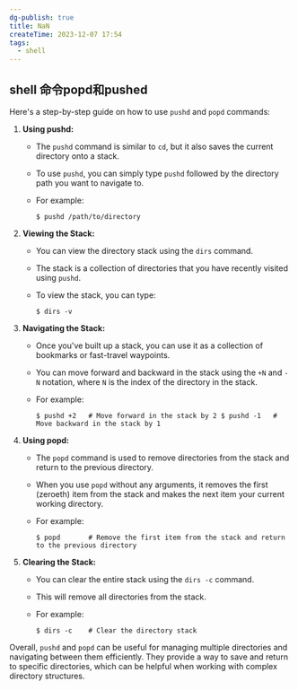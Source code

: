 ```yaml
---
dg-publish: true
title: NaN
createTime: 2023-12-07 17:54
tags:
  - shell
---
```

## shell 命令popd和pushed

Here's a step-by-step guide on how to use `pushd` and `popd` commands:

1. **Using pushd:**
    
    - The `pushd` command is similar to `cd`, but it also saves the current directory onto a stack.
    - To use `pushd`, you can simply type `pushd` followed by the directory path you want to navigate to.
    - For example:
        
        `$ pushd /path/to/directory`
        
2. **Viewing the Stack:**
    
    - You can view the directory stack using the `dirs` command.
    - The stack is a collection of directories that you have recently visited using `pushd`.
    - To view the stack, you can type:
        
        `$ dirs -v`
        
3. **Navigating the Stack:**
    
    - Once you've built up a stack, you can use it as a collection of bookmarks or fast-travel waypoints.
    - You can move forward and backward in the stack using the `+N` and `-N` notation, where `N` is the index of the directory in the stack.
    - For example:
        
        `$ pushd +2   # Move forward in the stack by 2 $ pushd -1   # Move backward in the stack by 1`
        
4. **Using popd:**
    
    - The `popd` command is used to remove directories from the stack and return to the previous directory.
    - When you use `popd` without any arguments, it removes the first (zeroeth) item from the stack and makes the next item your current working directory.
    - For example:
        
        `$ popd       # Remove the first item from the stack and return to the previous directory`
        
5. **Clearing the Stack:**
    
    - You can clear the entire stack using the `dirs -c` command.
    - This will remove all directories from the stack.
    - For example:
        
        `$ dirs -c    # Clear the directory stack`
        

Overall, `pushd` and `popd` can be useful for managing multiple directories and navigating between them efficiently. They provide a way to save and return to specific directories, which can be helpful when working with complex directory structures.